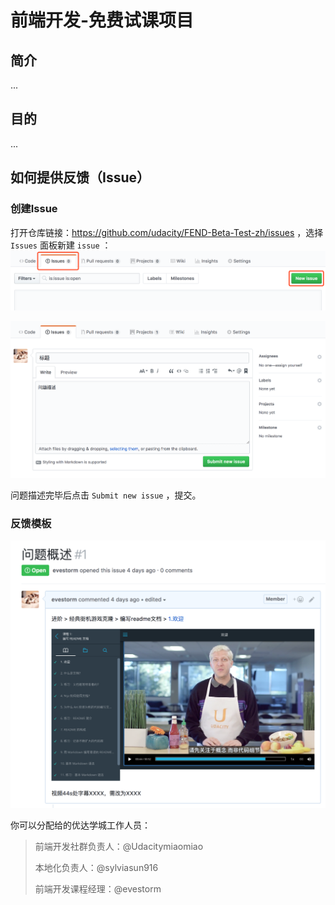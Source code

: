 # 前端开发-免费试课项目

## 简介

...



## 目的

...



## 如何提供反馈（Issue）

### 创建Issue

打开仓库链接：https://github.com/udacity/FEND-Beta-Test-zh/issues ，选择 `Issues` 面板新建 `issue` ：![new issue](beta-test/new-issue.png)



![add-comment](beta-test/add-comment.png)



问题描述完毕后点击 `Submit new issue` ，提交。



### 反馈模板

![temp](beta-test/temp.png)



你可以分配给的优达学城工作人员：

> 前端开发社群负责人：@Udacitymiaomiao
>
> 本地化负责人：@sylviasun916
>
> 前端开发课程经理：@evestorm